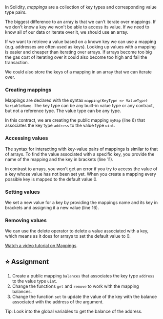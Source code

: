 In Solidity, *mappings* are a collection of key types and corresponding value type pairs.

The biggest difference to an array is that we can't iterate over mappings. If we don't know a key we won't be able to access its value. If we need to know all of our data or iterate over it, we should use an array. 

If we want to retrieve a value based on a known key we can use a mapping (e.g. addresses are often used as keys). Looking up values with a mapping is easier and cheaper than iterating over arrays. If arrays become too big the gas cost of iterating over it could also become too high and fail the transaction.

We could also store the keys of a mapping in an array that we can iterate over.

### Creating mappings
Mappings are declared with the syntax `mapping(KeyType => ValueType) VariableName`.
The key type can be any built-in value type or any contract, but not a reference type. The value type can be any type.

In this contract, we are creating the public mapping `myMap` (line 6) that associates the key type `address` to the value type `uint`.

### Accessing values
The syntax for interacting with key-value pairs of mappings is similar to that of arrays.
To find the value associated with a specific key, you provide the name of the mapping and the key in brackets (line 11). 

In contrast to arrays, you won't get an error if you try to access the value of a key whose value has not been set yet. When you create a mapping every possible key is mapped to the default value 0.

### Setting values
We set a new value for a key by providing the mappings name and its key in brackets and assigning it a new value (line 16).

### Removing values
We can use the delete operator to delete a value associated with a key, which means as it does for arrays to set the default value to 0.

<a href="https://www.youtube.com/watch?v=tO3vVMCOts8" target="_blank">Watch a video tutorial on Mappings</a>.

## ⭐️ Assignment
1. Create a public mapping `balances` that associates the key type `address` to the value type `uint`.
2. Change the functions `get` and `remove` to work with the mapping balances.
3. Change the function `set` to update the value of the key with the balance associated with the address of the argument.

Tip: Look into the global variables to get the balance of the address.